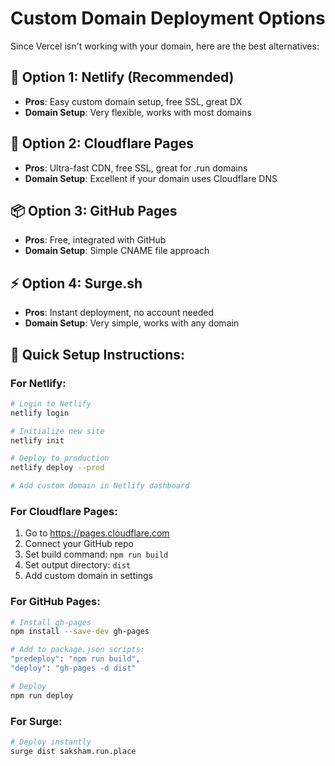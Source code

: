 # Custom Domain Deployment Options

Since Vercel isn't working with your domain, here are the best alternatives:

## 🌟 Option 1: Netlify (Recommended)
- **Pros**: Easy custom domain setup, free SSL, great DX
- **Domain Setup**: Very flexible, works with most domains

## 🚀 Option 2: Cloudflare Pages
- **Pros**: Ultra-fast CDN, free SSL, great for .run domains
- **Domain Setup**: Excellent if your domain uses Cloudflare DNS

## 📦 Option 3: GitHub Pages
- **Pros**: Free, integrated with GitHub
- **Domain Setup**: Simple CNAME file approach

## ⚡ Option 4: Surge.sh
- **Pros**: Instant deployment, no account needed
- **Domain Setup**: Very simple, works with any domain

## 🎯 Quick Setup Instructions:

### For Netlify:
```bash
# Login to Netlify
netlify login

# Initialize new site
netlify init

# Deploy to production
netlify deploy --prod

# Add custom domain in Netlify dashboard
```

### For Cloudflare Pages:
1. Go to https://pages.cloudflare.com
2. Connect your GitHub repo
3. Set build command: `npm run build`
4. Set output directory: `dist`
5. Add custom domain in settings

### For GitHub Pages:
```bash
# Install gh-pages
npm install --save-dev gh-pages

# Add to package.json scripts:
"predeploy": "npm run build",
"deploy": "gh-pages -d dist"

# Deploy
npm run deploy
```

### For Surge:
```bash
# Deploy instantly
surge dist saksham.run.place
```
